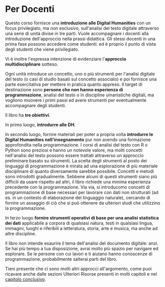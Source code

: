 # Per Docenti

Questo corso fornisce una  **introduzione  alle Digital Humanities** con un focus privilegiato, ma non esclusivo, sull'analisi del testo digitale attraverso una serie di unità divise in tre parti. Vuole accompagnare i docenti alla introduzione dell'approccio nella prassi didattica.  Gli stessi docenti in una prima fase possono accedere come studenti: ed è proprio il punto di vista degli studenti che viene privilegiato.

Vi è inoltre l'espressa intenzione di evidenziare l'**approccio multidisciplinare** sotteso.

Ogni unità introduce un concetto, uno o più strumenti  per l'analisi digitale del testo (o casi di studio basati sul concetto associato) e poi fornisce una parte esercitativa per mettere in pratica quanto appreso. Il target di destinazione sono **persone che non hanno esperienza di programmazione**, analisi del testo o in discipline umanistiche digitali, ma vogliono muovere i primi passi ed avere strumenti per eventualmente accompagnare degli studenti.&#x20;

Il libro ha **tre obiettivi**.

In primo luogo,  **introdurre alle DH**.

In secondo luogo, fornire materiali per poter a propria volta **introdurre le Digital Humanities nell'insegnamento** pur non avendo una formazione approfondita nella programmazione. I corsi di analisi del testo con R o Python sono preziosi e hanno un notevole valore, ma molti concetti nell'analisi del testo possono essere trattati attraverso un approccio preliminare basato su strumenti.  La scelta degli strumenti al posto dei linguaggi di programmazione è mirata ad una esplorazione di più materiale disciplinare di quanto diversamente sarebbe possibile. Concetti e metodi sono introdotti gradualmente. Sebbene alcuni di questi strumenti siano più difficili da usare rispetto ad altri, il libro richiede una minima esperienza precedente con la programmazione. Via via, si introducomo concetti di programmazione di base necessari per lavorare con dati non strutturati (ad es. in un contesto di elaborazione del linguaggio naturale), cercando di fornire un assaggio di ciò che si può ottenere da ulteriori studi che utilizzino la programmazione.

In terzo luogo **fornire strumenti operativi di base per una analisi statistica dei dati** applicabile a corpora di qualsiasi natura, testi in qualsiasi lingua, immagini, luoghi e riferibili a letteratura, storia, arte e musica, ma anche ad altre discipline.

Il libro non intende esaurire il tema dell'analisi del documento digitale: anzi. Se hai più tempo a tua disposizione, avrai molto più spazio per navigare ed esplorare. Se le persone con cui lavori e ti aiutano hanno conoscenze di programmazione, probabilmente salterai parti del libro.&#x20;

Tieni presente che ci sono molti altri approcci all'argomento, come puoi ricavare anche dalle sezioni  Ulteriori Risorse presenti in molti capitoli e nel [capitolo conclusivo](../conclusion/resources.md).
